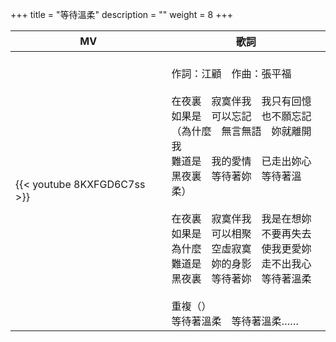 +++
title = "等待溫柔"
description = ""
weight = 8
+++

MV  | 歌詞  
--------------|-------
{{< youtube 8KXFGD6C7ss >}}|<br/>作詞：江顧　作曲：張平福<br/><br/>在夜裏　寂寞伴我　我只有回憶<br/>如果是　可以忘記　也不願忘記<br/>（為什麼　無言無語　妳就離開我<br/>難道是　我的愛情　已走出妳心<br/>黑夜裏　等待著妳　等待著溫柔）<br/><br/>在夜裏　寂寞伴我　我是在想妳<br/>如果是　可以相聚　不要再失去<br/>為什麼　空虛寂寞　使我更愛妳<br/>難道是　妳的身影　走不出我心<br/>黑夜裏　等待著妳　等待著溫柔 <br/><br/>重複（）<br/>等待著溫柔　等待著溫柔……